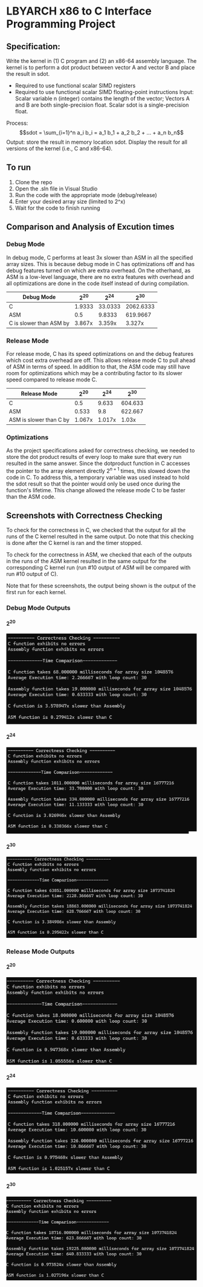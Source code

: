 # LBYARCH x86 to C Interface Programming Project

## Specification:
Write the kernel in (1) C program and (2) an x86-64 assembly language. The kernel is to perform a dot product between vector A and vector B and place the result in sdot.
- Required to use functional scalar SIMD registers
- Required to use functional scalar SIMD floating-point instructions
Input: Scalar variable n (integer) contains the length of the vector; Vectors A and B are both single-precision float. Scalar sdot is a single-precision float.

Process: $$sdot = \sum_{i=1}^n a_i b_i = a_1 b_1 + a_2 b_2 + ... + a_n b_n$$
Output: store the result in memory location sdot. Display the result for all versions of the kernel (i.e., C and x86-64).

## To run

1. Clone the repo
2. Open the .sln file in Visual Studio
3. Run the code with the appropriate mode (debug/release)
4. Enter your desired array size (limited to 2^x)
5. Wait for the code to finish running

## Comparison and Analysis of Excution times

### Debug Mode
In debug mode, C performs at least 3x slower than ASM in all the specified array sizes. This is because debug mode in C has optimizations off and has debug features turned on which are extra overhead. On the otherhand, as ASM is a low-level language, there are no extra features with overhead and all optimizations are done in the code itself instead of during compilation. 

| Debug Mode | $2^{20}$ | $2^{24}$ | $2^{30}$ |
| --- | --- | --- | --- |
| C | 1.9333 | 33.0333 | 2062.6333 |
| ASM | 0.5 | 9.8333 | 619.9667 |
| C is slower than ASM by | 3.867x | 3.359x | 3.327x |

### Release Mode
For release mode, C has its speed optimizations on and the debug features which cost extra overhead are off. This allows release mode C to pull ahead of ASM in terms of speed. In addition to that, the ASM code may still have room for optimizations which may be a contributing factor to its slower speed compared to release mode C.

| Release Mode | $2^{20}$ | $2^{24}$ | $2^{30}$ |
| --- | --- | --- | --- |
| C | 0.5 | 9.633 | 604.633 |
| ASM | 0.533 | 9.8 | 622.667 |
| ASM is slower than C by | 1.067x | 1.017x | 1.03x |

### Optimizations
As the project specifications asked for correctness checking, we needed to store the dot product results of every loop to make sure that every run resulted in the same answer. Since the dotproduct function in C accesses the pointer to the array element directly $2^{n+1}$ times, this slowed down the code in C. To address this, a temporary variable was used instead to hold the sdot result so that the pointer would only be used once during the function's lifetime. This change allowed the release mode C to be faster than the ASM code.

## Screenshots with Correctness Checking
To check for the correctness in C, we checked that the output for all the runs of the C kernel resulted in the same output. Do note that this checking is done after the C kernel is ran and the timer stopped.

To check for the correctness in ASM, we checked that each of the outputs in the runs of the ASM kernel resulted in the same output for the corresponding C kernel run (run #10 output of ASM will be compared with run #10 output of C).

Note that for these screenshots, the output being shown is the output of the first run for each kernel.

### Debug Mode Outputs

#### $2^{20}$
![2^20 Debug Mode output](/imgs/2^20_DebugMode.png)

#### $2^{24}$
![2^24 Debug Mode output](/imgs/2^24_DebugMode.png)

#### $2^{30}$
![2^30 Debug Mode output](/imgs/2^30_DebugMode.png)

### Release Mode Outputs

#### $2^{20}$
![2^20 Release Mode output](/imgs/2^20_ReleaseMode.png)

#### $2^{24}$
![2^24 Release Mode output](/imgs/2^24_ReleaseMode.png)

#### $2^{30}$
![2^30 Release Mode output](/imgs/2^30_ReleaseMode.png)
